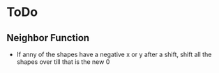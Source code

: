 # ToDo

## Neighbor Function

- If anny of the shapes have a negative x or y after a shift, shift all the shapes over till that is the new 0